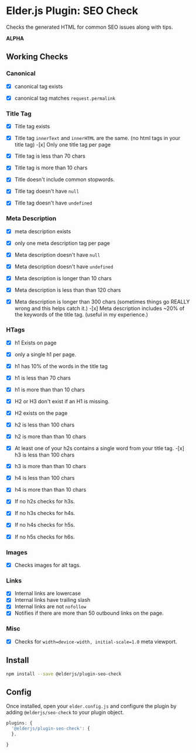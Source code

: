 # Elder.js Plugin: SEO Check

Checks the generated HTML for common SEO issues along with tips.

**ALPHA**

## Working Checks

### Canonical

-[x] canonical tag exists

-[x] canonical tag matches `request.permalink`

### Title Tag

-[x] Title tag exists

-[x] Title tag `innerText` and `innerHTML` are the same. (no
html tags in your title tag) -[x] Only one title tag per page

-[x] Title tag is less than 70 chars

-[x] Title tag is more than 10 chars

-[x] Title doesn't include common stopwords.

-[x] Title tag doesn't have `null`

-[x] Title tag doesn't have `undefined`

### Meta Description

-[x] meta description exists

-[x] only one meta description tag per page

-[x] Meta description doesn't have `null`

-[x] Meta description doesn't have `undefined`

-[x] Meta description is longer than 10 chars

-[x] Meta description is less than than 120 chars

-[x] Meta description is longer than 300 chars (sometimes things
go REALLY wrong and this helps catch it.) -[x] Meta description includes ~20% of the keywords of the title
tag. (useful in my experience.)

### HTags

-[x] h1 Exists on page

-[x] only a single h1 per page.

-[x] h1 has 10% of the words in the title tag

-[x] h1 is less than 70 chars

-[x] h1 is more than than 10 chars

-[x] H2 or H3 don't exist if an H1 is missing.

-[x] H2 exists on the page

-[x] h2 is less than 100 chars

-[x] h2 is more than than 10 chars

-[x] At least one of your h2s contains a single word from your
title tag. -[x] h3 is less than 100 chars

-[x] h3 is more than than 10 chars

-[x] h4 is less than 100 chars

-[x] h4 is more than than 10 chars

-[x] If no h2s checks for h3s.

-[x] If no h3s checks for h4s.

-[x] If no h4s checks for h5s.

-[x] If no h5s checks for h6s.

### Images

-[x] Checks images for alt tags.

### Links

- [x] Internal links are lowercase
- [x] Internal links have trailing slash
- [x] Internal links are not `nofollow`
- [x] Notifies if there are more than 50 outbound links on the page.

### Misc

-[x] Checks for `width=device-width, initial-scale=1.0` meta
viewport.

## Install

```bash
npm install --save @elderjs/plugin-seo-check
```

## Config

Once installed, open your `elder.config.js` and configure the plugin by adding `@elderjs/seo-check` to your plugin object.

```javascript
plugins: {
  '@elderjs/plugin-seo-check': {
  },

}
```
